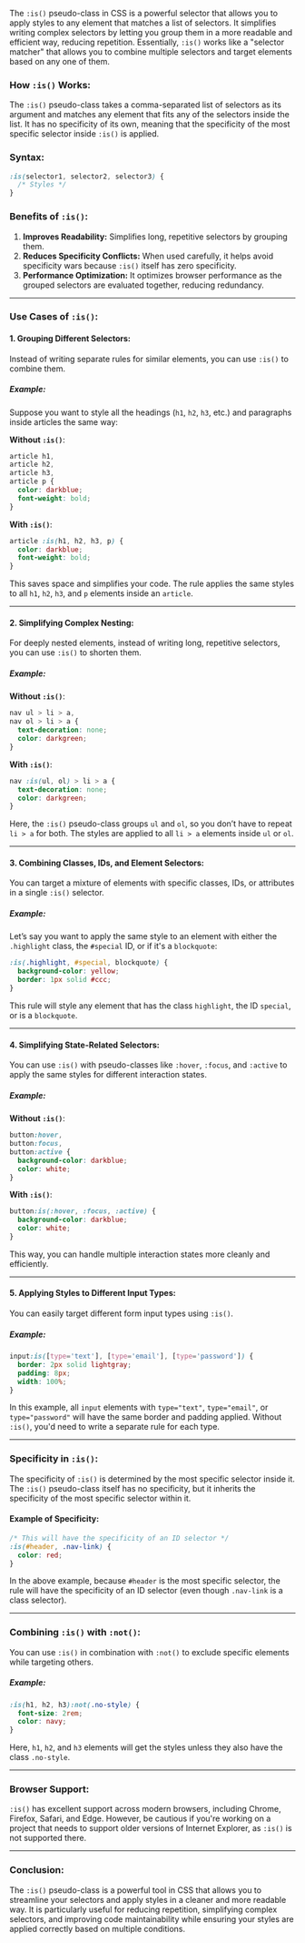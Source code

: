 The `:is()` pseudo-class in CSS is a powerful selector that allows you to apply styles to any element that matches a list of selectors. It simplifies writing complex selectors by letting you group them in a more readable and efficient way, reducing repetition. Essentially, `:is()` works like a "selector matcher" that allows you to combine multiple selectors and target elements based on any one of them.

### How `:is()` Works:

The `:is()` pseudo-class takes a comma-separated list of selectors as its argument and matches any element that fits any of the selectors inside the list. It has no specificity of its own, meaning that the specificity of the most specific selector inside `:is()` is applied.

### Syntax:

```css
:is(selector1, selector2, selector3) {
  /* Styles */
}
```

### Benefits of `:is()`:

1. **Improves Readability:** Simplifies long, repetitive selectors by grouping them.
2. **Reduces Specificity Conflicts:** When used carefully, it helps avoid specificity wars because `:is()` itself has zero specificity.
3. **Performance Optimization:** It optimizes browser performance as the grouped selectors are evaluated together, reducing redundancy.

---

### Use Cases of `:is()`:

#### 1. Grouping Different Selectors:

Instead of writing separate rules for similar elements, you can use `:is()` to combine them.

##### Example:

Suppose you want to style all the headings (`h1`, `h2`, `h3`, etc.) and paragraphs inside articles the same way:

**Without `:is()`**:

```css
article h1,
article h2,
article h3,
article p {
  color: darkblue;
  font-weight: bold;
}
```

**With `:is()`**:

```css
article :is(h1, h2, h3, p) {
  color: darkblue;
  font-weight: bold;
}
```

This saves space and simplifies your code. The rule applies the same styles to all `h1`, `h2`, `h3`, and `p` elements inside an `article`.

---

#### 2. Simplifying Complex Nesting:

For deeply nested elements, instead of writing long, repetitive selectors, you can use `:is()` to shorten them.

##### Example:

**Without `:is()`**:

```css
nav ul > li > a,
nav ol > li > a {
  text-decoration: none;
  color: darkgreen;
}
```

**With `:is()`**:

```css
nav :is(ul, ol) > li > a {
  text-decoration: none;
  color: darkgreen;
}
```

Here, the `:is()` pseudo-class groups `ul` and `ol`, so you don’t have to repeat `li > a` for both. The styles are applied to all `li > a` elements inside `ul` or `ol`.

---

#### 3. Combining Classes, IDs, and Element Selectors:

You can target a mixture of elements with specific classes, IDs, or attributes in a single `:is()` selector.

##### Example:

Let’s say you want to apply the same style to an element with either the `.highlight` class, the `#special` ID, or if it's a `blockquote`:

```css
:is(.highlight, #special, blockquote) {
  background-color: yellow;
  border: 1px solid #ccc;
}
```

This rule will style any element that has the class `highlight`, the ID `special`, or is a `blockquote`.

---

#### 4. Simplifying State-Related Selectors:

You can use `:is()` with pseudo-classes like `:hover`, `:focus`, and `:active` to apply the same styles for different interaction states.

##### Example:

**Without `:is()`**:

```css
button:hover,
button:focus,
button:active {
  background-color: darkblue;
  color: white;
}
```

**With `:is()`**:

```css
button:is(:hover, :focus, :active) {
  background-color: darkblue;
  color: white;
}
```

This way, you can handle multiple interaction states more cleanly and efficiently.

---

#### 5. Applying Styles to Different Input Types:

You can easily target different form input types using `:is()`.

##### Example:

```css
input:is([type='text'], [type='email'], [type='password']) {
  border: 2px solid lightgray;
  padding: 8px;
  width: 100%;
}
```

In this example, all `input` elements with `type="text"`, `type="email"`, or `type="password"` will have the same border and padding applied. Without `:is()`, you'd need to write a separate rule for each type.

---

### Specificity in `:is()`:

The specificity of `:is()` is determined by the most specific selector inside it. The `:is()` pseudo-class itself has no specificity, but it inherits the specificity of the most specific selector within it.

#### Example of Specificity:

```css
/* This will have the specificity of an ID selector */
:is(#header, .nav-link) {
  color: red;
}
```

In the above example, because `#header` is the most specific selector, the rule will have the specificity of an ID selector (even though `.nav-link` is a class selector).

---

### Combining `:is()` with `:not()`:

You can use `:is()` in combination with `:not()` to exclude specific elements while targeting others.

##### Example:

```css
:is(h1, h2, h3):not(.no-style) {
  font-size: 2rem;
  color: navy;
}
```

Here, `h1`, `h2`, and `h3` elements will get the styles unless they also have the class `.no-style`.

---

### Browser Support:

`:is()` has excellent support across modern browsers, including Chrome, Firefox, Safari, and Edge. However, be cautious if you're working on a project that needs to support older versions of Internet Explorer, as `:is()` is not supported there.

---

### Conclusion:

The `:is()` pseudo-class is a powerful tool in CSS that allows you to streamline your selectors and apply styles in a cleaner and more readable way. It is particularly useful for reducing repetition, simplifying complex selectors, and improving code maintainability while ensuring your styles are applied correctly based on multiple conditions.
